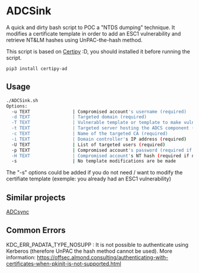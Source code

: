 # ADCSink

A quick and dirty bash script to POC a "NTDS dumping" technique. 
It modifies a certificate template in order to add an ESC1 vulnerability and retrieve NT&amp;LM hashes using UnPAC-the-hash method. 

This script is based on [Certipy](https://github.com/ly4k/Certipy) :D, you should installed it before running the script.

```text
pip3 install certipy-ad
```

## Usage

```bash
./ADCSink.sh
Options:
  -u TEXT                | Compromised account's username (required)
  -d TEXT                | Targeted domain (required)
  -T TEXT                | Vulnerable template or template to make vulnerable (-s) (required)
  -t TEXT                | Targeted server hosting the ADCS component (required)
  -c TEXT                | Name of the targeted CA (required)
  -i TEXT                | Domain controller's IP address (required)
  -U TEXT                | List of targeted users (required)
  -p TEXT                | Compromised account's password (required if no hash is specified)
  -H TEXT                | Compromised account's NT hash (required if no hash is specified)
  -s                     | No template modifications are be made 
```
The "-s" options could be added if you do not need / want to modify the certifiate template (exemple: you already had an ESC1 vulnerability)

## Similar projects

[ADCsync](https://github.com/JPG0mez/ADCSync/blob/main/adcsync.py)


## Common Errors

KDC_ERR_PADATA_TYPE_NOSUPP : It is not possible to authenticate using Kerberos (therefore UnPAC the hash method cannot be used). 
More information: https://offsec.almond.consulting/authenticating-with-certificates-when-pkinit-is-not-supported.html 

